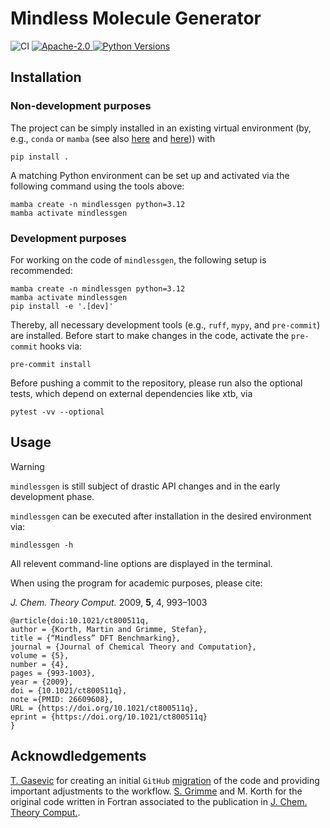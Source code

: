 # Mindless Molecule Generator

![CI](https://github.com/marcelmbn/MindlessGen/actions/workflows/ci.yml/badge.svg)
<a href="http://www.apache.org/licenses/LICENSE-2.0">
  <img src="https://img.shields.io/badge/License-Apache%202.0-orange.svg" alt="Apache-2.0"/>
</a>
<a href="https://img.shields.io/badge/Python-3.10%20|%203.11%20|%203.12-blue.svg">
  <img src="https://img.shields.io/badge/Python-3.10%20|%203.11|%203.12-blue.svg" alt="Python Versions"/>
</a>

## Installation

### Non-development purposes

The project can be simply installed in an existing virtual environment (by, e.g., `conda` or `mamba` (see also [here](https://github.com/conda-forge/miniforge) and [here](https://conda.io/projects/conda/en/latest/user-guide/getting-started.html))) with
```
pip install .
```

A matching Python environment can be set up and activated via the following command using the tools above:
```
mamba create -n mindlessgen python=3.12
mamba activate mindlessgen
```

### Development purposes

For working on the code of `mindlessgen`, the following setup is recommended:
```
mamba create -n mindlessgen python=3.12
mamba activate mindlessgen
pip install -e '.[dev]'
```
Thereby, all necessary development tools (e.g., `ruff`, `mypy`, and `pre-commit`) are installed. 
Before start to make changes in the code, activate the `pre-commit` hooks via:
```
pre-commit install
```
Before pushing a commit to the repository, please run also the optional tests, which depend on external dependencies like xtb, via
```
pytest -vv --optional
```

## Usage

> [!WARNING]  
> `mindlessgen` is still subject of drastic API changes and in the early development phase.

`mindlessgen` can be executed after installation in the desired environment via:
```
mindlessgen -h
```
All relevent command-line options are displayed in the terminal.

When using the program for academic purposes, please cite:

_J. Chem. Theory Comput._ 2009, **5**, 4, 993–1003
```
@article{doi:10.1021/ct800511q,
author = {Korth, Martin and Grimme, Stefan},
title = {“Mindless” DFT Benchmarking},
journal = {Journal of Chemical Theory and Computation},
volume = {5},
number = {4},
pages = {993-1003},
year = {2009},
doi = {10.1021/ct800511q},
note ={PMID: 26609608},
URL = {https://doi.org/10.1021/ct800511q},
eprint = {https://doi.org/10.1021/ct800511q}
}
```


## Acknowdledgements

[T. Gasevic](https://github.com/gasevic) for creating an initial `GitHub` [migration](https://github.com/gasevic/mlmgen) of the code and providing important adjustments to the workflow.
[S. Grimme](https://www.chemie.uni-bonn.de/grimme/de/grimme) and M. Korth for the original code written in Fortran associated to the publication in [J. Chem. Theory Comput.](https://pubs.acs.org/doi/full/10.1021/ct800511q).

